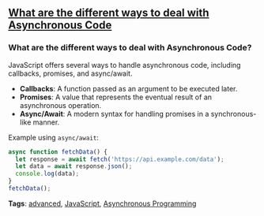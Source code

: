 ## [What are the different ways to deal with Asynchronous Code](#what-are-the-different-ways-to-deal-with-asynchronous-code)

### What are the different ways to deal with Asynchronous Code?

JavaScript offers several ways to handle asynchronous code, including callbacks, promises, and async/await.

- **Callbacks**: A function passed as an argument to be executed later.
- **Promises**: A value that represents the eventual result of an asynchronous operation.
- **Async/Await**: A modern syntax for handling promises in a synchronous-like manner.

Example using `async/await`:

```javascript
async function fetchData() {
  let response = await fetch('https://api.example.com/data');
  let data = await response.json();
  console.log(data);
}
fetchData();
```

**Tags**: [advanced](./level/advanced), [JavaScript](./theme/javascript), [Asynchronous Programming](./theme/asynchronous_programming)



